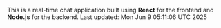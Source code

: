 This is a real-time chat application built using **React** for the frontend and **Node.js** for the backend.
Last updated: Mon Jun  9 05:11:06 UTC 2025
